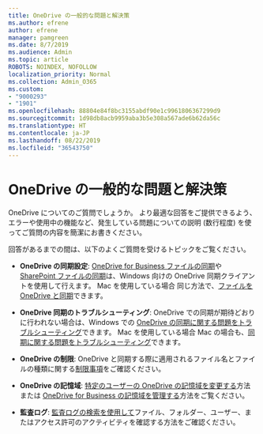 ```yaml
---
title: OneDrive の一般的な問題と解決策
ms.author: efrene
author: efrene
manager: pamgreen
ms.date: 8/7/2019
ms.audience: Admin
ms.topic: article
ROBOTS: NOINDEX, NOFOLLOW
localization_priority: Normal
ms.collection: Admin_O365
ms.custom:
- "9000293"
- "1901"
ms.openlocfilehash: 88804e84f8bc3155abdf90e1c9961806367299d9
ms.sourcegitcommit: 1d98db8acb9959aba3b5e308a567ade6b62da56c
ms.translationtype: HT
ms.contentlocale: ja-JP
ms.lasthandoff: 08/22/2019
ms.locfileid: "36543750"
---
```

# <a name="onedrive-common-issues-and-resolutions"></a>OneDrive の一般的な問題と解決策

OneDrive についてのご質問でしょうか。 より最適な回答をご提供できるよう、エラーや使用中の機能など、発生している問題についての説明 (数行程度) を使ってご質問の内容を簡潔にお書きください。  

回答があるまでの間は、以下のよくご質問を受けるトピックをご覧ください。

- **OneDrive の同期設定**: [OneDrive for Business ファイルの同期](https://go.microsoft.com/fwlink/?linkid=533375)や [SharePoint ファイルの同期](https://go.microsoft.com/fwlink/?linkid=871666)は、Windows 向けの OneDrive 同期クライアントを使用して行えます。  Mac を使用している場合 同じ方法で、[ファイルを OneDrive と同期](https://support.office.com/article/Sync-files-with-the-OneDrive-sync-client-on-Mac-OS-X-d11b9f29-00bb-4172-be39-997da46f913f)できます。

- **OneDrive 同期のトラブルシューティング**: OneDrive での同期が期待どおりに行われない場合は、Windows での [OneDrive の同期に関する問題をトラブルシューティング](https://go.microsoft.com/fwlink/?linkid=866431)できます。 Mac を使用している場合 Mac の場合も、[同期に関する問題をトラブルシューティング](https://support.office.com/article/fix-onedrive-sync-problems-on-a-mac-af3012d7-13ec-4ac9-bbb1-ebcd2a0cd756?ui=en-US&rs=en-US&ad=US)できます。
- **OneDrive の制限**: OneDrive と同期する際に適用されるファイル名とファイルの種類に関する[制限事項](https://support.office.com/article/Invalid-file-names-and-file-types-in-OneDrive-OneDrive-for-Business-and-SharePoint-64883a5d-228e-48f5-b3d2-eb39e07630fa)をご確認ください。
- **OneDrive の記憶域**: [特定のユーザーの OneDrive の記憶域を変更する](https://docs.microsoft.com/onedrive/change-user-storage)方法または [OneDrive for Business の記憶域を管理する](https://support.office.com/article/Manage-your-OneDrive-for-Business-storage-31519161-059C-4764-B6F8-F5CD29F7FE68)方法をご覧ください。
- **監査ログ**: [監査ログの検索を使用して](https://docs.microsoft.com/office365/securitycompliance/search-the-audit-log-in-security-and-compliance#search-the-audit-log)ファイル、フォルダー、ユーザー、またはアクセス許可のアクティビティを確認する方法をご確認ください。 
